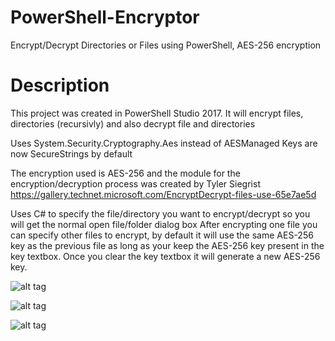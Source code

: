 # PowerShell-Encryptor
Encrypt/Decrypt Directories or Files using PowerShell, AES-256 encryption

# Description
This project was created in PowerShell Studio 2017. It will encrypt files, directories (recursivly) and also decrypt file and directories

Uses System.Security.Cryptography.Aes instead of AESManaged
Keys are now SecureStrings by default

The encryption used is AES-256 and the module for the encryption/decryption process was created by Tyler Siegrist
https://gallery.technet.microsoft.com/EncryptDecrypt-files-use-65e7ae5d

Uses C# to specify the file/directory you want to encrypt/decrypt so you will get the normal open file/folder dialog box
After encrypting one file you can specify other files to encrypt, by default it will use the same AES-256 key as the previous file as long as your keep the AES-256 key present in the key textbox. Once you clear the key textbox it will generate a new AES-256 key.

![alt tag](https://github.com/bwya77/PowerShell-Encryptor/blob/master/_About/main_UI.png)

![alt tag](https://github.com/bwya77/PowerShell-Encryptor/blob/master/_About/encryptfile-1.png)

![alt tag](https://github.com/bwya77/PowerShell-Encryptor/blob/master/_About/opendiag1.png)
